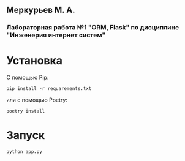 ## Меркурьев М. А.
### Лабораторная работа №1 "ORM, Flask" по дисциплине "Инженерия интернет систем"

# Установка
С помощью Pip:
````
pip install -r requarements.txt
````
или с помощью Poetry:
````
poetry install
````

# Запуск
````commandline
python app.py
````